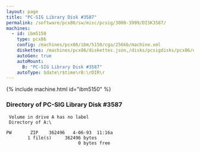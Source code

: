 ```yaml
---
layout: page
title: "PC-SIG Library Disk #3587"
permalink: /software/pcx86/sw/misc/pcsig/3000-3999/DISK3587/
machines:
  - id: ibm5150
    type: pcx86
    config: /machines/pcx86/ibm/5150/cga/256kb/machine.xml
    diskettes: /machines/pcx86/diskettes.json,/disks/pcsigdisks/pcx86/diskettes.json
    autoGen: true
    autoMount:
      B: "PC-SIG Library Disk #3587"
    autoType: $date\r$time\rB:\rDIR\r
---
```


{% include machine.html id="ibm5150" %}

### Directory of PC-SIG Library Disk #3587

     Volume in drive A has no label
     Directory of A:\

    PW       ZIP    362496   4-06-93  11:16a
            1 file(s)     362496 bytes
                               0 bytes free
